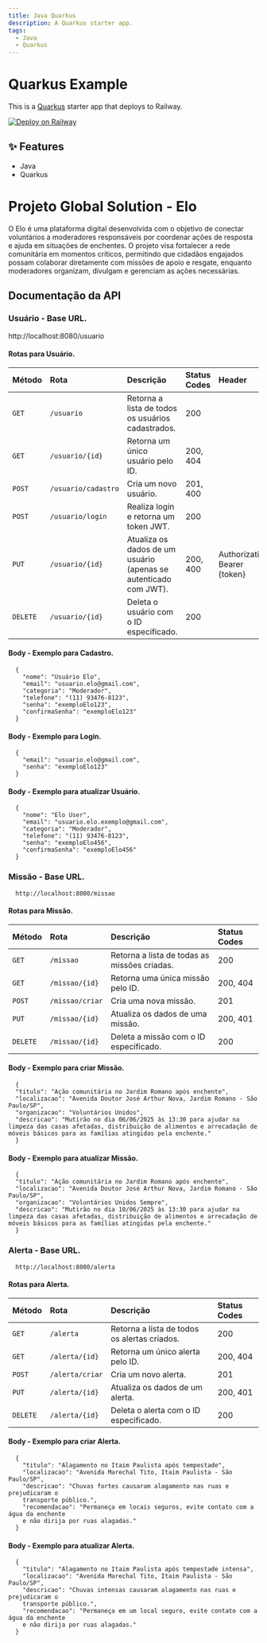 ```yaml
---
title: Java Quarkus
description: A Quarkus starter app.
tags:
  - Java
  - Quarkus
---
```


# Quarkus Example

This is a [Quarkus](https://quarkus.io) starter app that deploys to Railway.

[![Deploy on Railway](https://railway.com/button.svg)](https://railway.com/template/orZ9Pj?referralCode=D-ZQFL)

## ✨ Features

- Java
- Quarkus

# Projeto Global Solution - Elo

O Elo é uma plataforma digital desenvolvida com o objetivo de conectar voluntários a moderadores responsáveis por coordenar ações de resposta e ajuda em situações de enchentes. O projeto visa fortalecer a rede comunitária em momentos críticos, permitindo que cidadãos engajados possam colaborar diretamente com missões de apoio e resgate, enquanto moderadores organizam, divulgam e gerenciam as ações necessárias.

## Documentação da API

###  Usuário - Base URL.


  http://localhost:8080/usuario


#### Rotas para Usuário.

| Método   | Rota               | Descrição                                                        | Status Codes | Header                        |
| :------- | :----------------- | :--------------------------------------------------------------- |:-------------|:----------------------------- |
| `GET`    | `/usuario`         | Retorna a lista de todos os usuários cadastrados.                | 200          |                               |
| `GET`    | `/usuario/{id}`    | Retorna um único usuário pelo ID.                                | 200, 404     |                               |
| `POST`   | `/usuario/cadastro`| Cria um novo usuário.                                            | 201, 400     |                               |
| `POST`   | `/usuario/login`   | Realiza login e retorna um token JWT.                            | 200          |                               |
| `PUT`    | `/usuario/{id}`    | Atualiza os dados de um usuário (apenas se autenticado com JWT). | 200, 400     | Authorization: Bearer {token} |
| `DELETE` | `/usuario/{id}`    | Deleta o usuário com o ID especificado.       | 200          ||
 
#### Body - Exemplo para Cadastro.
```http
  {
    "nome": "Usuário Elo",
    "email": "usuario.elo@gmail.com",
    "categoria": "Moderador",
    "telefone": "(11) 93476-8123",
    "senha": "exemploElo123",
    "confirmaSenha": "exemploElo123"
  }
``` 
#### Body - Exemplo para Login.
```http
  {
    "email": "usuario.elo@gmail.com",
    "senha": "exemploElo123"
  }
```
#### Body - Exemplo para atualizar Usuário.
```http
  {
    "nome": "Elo User",
    "email": "usuario.elo.exemplo@gmail.com",
    "categoria": "Moderador",
    "telefone": "(11) 93476-8123",
    "senha": "exemploElo456",
    "confirmaSenha": "exemploElo456"
  }
```

###  Missão - Base URL.

```http
  http://localhost:8080/missao
```

#### Rotas para Missão.

| Método   | Rota           | Descrição                                   | Status Codes |
| :------- | :------------- | :------------------------------------------ |:-------------|
| `GET`    | `/missao`      | Retorna a lista de todas as missões criadas.| 200          |
| `GET`    | `/missao/{id}` | Retorna uma única missão pelo ID.           | 200, 404     |
| `POST`   | `/missao/criar`| Cria uma nova missão.                       | 201          |
| `PUT`    | `/missao/{id}` | Atualiza os dados de uma missão.            | 200, 401     |
| `DELETE` | `/missao/{id}` | Deleta a missão com o ID especificado.      | 200          |

#### Body - Exemplo para criar Missão.
```http
  {
  "titulo": "Ação comunitária no Jardim Romano após enchente",
  "localizacao": "Avenida Doutor José Arthur Nova, Jardim Romano - São Paulo/SP",
  "organizacao": "Voluntários Unidos",
  "descricao": "Mutirão no dia 06/06/2025 às 13:30 para ajudar na limpeza das casas afetadas, distribuição de alimentos e arrecadação de móveis básicos para as famílias atingidas pela enchente."
  }
```

#### Body - Exemplo para atualizar Missão.
```http
  {
  "titulo": "Ação comunitária no Jardim Romano após enchente",
  "localizacao": "Avenida Doutor José Arthur Nova, Jardim Romano - São Paulo/SP",
  "organizacao": "Voluntários Unidos Sempre",
  "descricao": "Mutirão no dia 10/06/2025 às 13:30 para ajudar na limpeza das casas afetadas, distribuição de alimentos e arrecadação de móveis básicos para as famílias atingidas pela enchente."
  }
```

###  Alerta - Base URL.
```http
  http://localhost:8080/alerta
```

#### Rotas para Alerta.

| Método   | Rota           | Descrição                                   | Status Codes  |
| :--------| :------------- | :------------------------------------------ | :------------ |
| `GET`    | `/alerta`      | Retorna a lista de todos os alertas criados.| 200           |
| `GET`    | `/alerta/{id}` | Retorna um único alerta pelo ID.            | 200, 404      |
| `POST`   | `/alerta/criar`| Cria um novo alerta.                        | 201           |
| `PUT`    | `/alerta/{id}` | Atualiza os dados de um alerta.             | 200, 401      | 
| `DELETE` | `/alerta/{id}` | Deleta o alerta com o ID especificado.      | 200           |

#### Body - Exemplo para criar Alerta.
```http
  {
    "titulo": "Alagamento no Itaim Paulista após tempestade",
    "localizacao": "Avenida Marechal Tito, Itaim Paulista - São Paulo/SP",
    "descricao": "Chuvas fortes causaram alagamento nas ruas e prejudicaram o
    transporte público.",
    "recomendacao": "Permaneça em locais seguros, evite contato com a água da enchente
    e não dirija por ruas alagadas."
  }
```

#### Body - Exemplo para atualizar Alerta.
```http
  {
    "titulo": "Alagamento no Itaim Paulista após tempestade intensa",
    "localizacao": "Avenida Marechal Tito, Itaim Paulista - São Paulo/SP",
    "descricao": "Chuvas intensas causaram alagamento nas ruas e prejudicaram o
    transporte público.",
    "recomendacao": "Permaneça em um local seguro, evite contato com a água da enchente
    e não dirija por ruas alagadas."
  }
```
